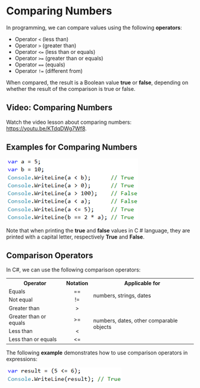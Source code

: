 # Comparing Numbers

In programming, we can compare values using the following **operators**:

* Operator `<` \(less than\)
* Operator `>` \(greater than\)
* Operator `<=` \(less than or equals\)
* Operator `>=` \(greater than or equals\)
* Operator `==` \(equals\)
* Operator `!=` \(different from\)

When compared, the result is a Boolean value **true** or **false**, depending on whether the result of the comparison is true or false.

## Video: Comparing Numbers

Watch the video lesson about comparing numbers: https://youtu.be/KTdqDWg7Wf8.

## Examples for Comparing Numbers

![](/assets/chapter-3-images/00.Comparing-numbers-01.png)

Note that when printing the **true** and **false** values in C \# language, they are printed with a capital letter, respectively **True** and **False**.

## Comparison Operators

In C#, we can use the following comparison operators:

<table>
<tr>
<th>Operator</th> <th>Notation</th> <th>Applicable for</th>
</tr>
<tr>
<td>Equals</td><td align="center"> == </td><td rowspan="2"> numbers, strings, dates</td>
</tr>
<tr>
<td>Not equal</td><td align="center"> != </td>
</tr>
<tr>
<td>Greater than</td><td align="center"> > </td><td rowspan="4">numbers, dates, other comparable objects</td>
</tr>
<tr>
<td>Greater than or equals</td><td align="center"> >= </td>
</tr>
<tr>
<td>Less than</td><td align="center"> &lt; </td>
</tr>
<tr>
<td>Less than or equals</td><td align="center"> &lt;= </td>
</tr>
</table>

The following **example** demonstrates how to use comparison operators in expressions:

![](/assets/chapter-3-images/00.Comparing-numbers-02.png)
